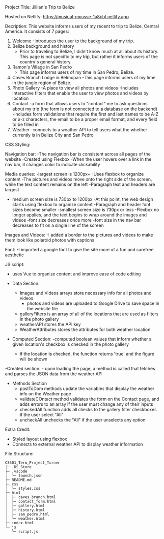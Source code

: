 Project Title: Jillian's Trip to Belize

Hosted on Netlify: https://musical-mousse-1a8cbf.netlify.app

Decription:
This website informs users of my recent to trip to Belize, Central America. It consists of 7 pages:
1) Welcome
    -Introduces the user to the background of my trip.
2) Belize background and history
    - Prior to traveling to Belize, I didn't know much at all about its history. This page is not specific to my trip, but rather it informs users of the country's general history.
3) Ramon's Village in San Pedro
    - This page informs users of my time in San Pedro, Belize.
4) Caves Branch Lodge in Belmopan
    -This page informs users of my time in the jungle region of Belize.
5) Photo Gallery
    -A place to view all photos and videos
    -Includes interactive filters that enable the user to view photos and videos by location
6) Contact 
    -a form that allows users to "contact" me to ask questions about my trip (the form is not connected to a database on the backend)
    -includes form validations that require the first and last names to be A-Z or a-z characters, the email to be a proper email format, and every field to be filled in
7) Weather
    -connects to a weather API to tell users what the whether currently is in Belize City and San Pedro

CSS Styling:

Navigation bar:
-The navigation bar is consistent across all pages of the website
-Created using Flexbox
-When the user hovers over a link in the nav bar, it changes color to indicate clickability

Media queries:
-largest screen is 1200px+
    -Uses flexbox to organize content
    -The pictures and videos move onto the right side of the screen, while the text content remains on the left
    -Paragraph text and headers are largest
- medium screen size is 730px to 1200px
    -At this point, the web design starts using flexbox to organize content
    -Paragraph and header font sizes become smaller
-smallest screen size is 730px or less
    -Flexbox no longer applies, and the text begins to wrap around the images and videos
    -font size decreases once more
    -font size in the nav bar decreases to fit on a single line of the screen

Images and Videos:
-I added a border to the pictures and videos to make them look like polaroid photos with captions

Font:
-I imported a google font to give the site more of a fun and carefree aesthetic

JS script:
- uses Vue to organize content and improve ease of code editing

- Data Section:
    - Images and Videos arrays store necessary info for all photos and videos
        - photos and videos are uploaded to Google Drive to save space in the website file
    - galleryFilters is an array of all of the locations that are used as filters in the photo gallery
    - weatherAPI stores the API key
    - WeatherAttributes stores the attributes for both weather location

- Computed Section:
    -computed boolean values that inform whether a given location's checkbox is checked in the photo gallery
    - if the location is checked, the function returns 'true' and the figure will be shown

-Created section:
    - upon loading the page, a method is called that fetches and parses the JSON data from the weather API

- Methods Section
    - postToDom methods update the variables that display the weather info on the Weather page
    - validateCOntact method validates the form on the Contact page, and adds errors to an array if the user must change any of their inputs
    - checkedAll function adds all checks to the gallery filter checkboxes if the user select "All"
    - uncheckAll unchecks the "All" if the user unselects any option

Extra Credit:
- Styled layout using flexbox
- Connects to external weather API to display weather information

File Structure:
```
CS601_Term_Project_Turner
├─ .DS_Store
├─ .vscode
│  └─ launch.json
├─ README.md
├─ css
│  └─ styles.css
├─ html
│  ├─ caves_branch.html
│  ├─ contact_form.html
│  ├─ gallery.html
│  ├─ history.html
│  ├─ san_pedro.html
│  └─ weather.html
├─ index.html
└─ js
   └─ script.js

```